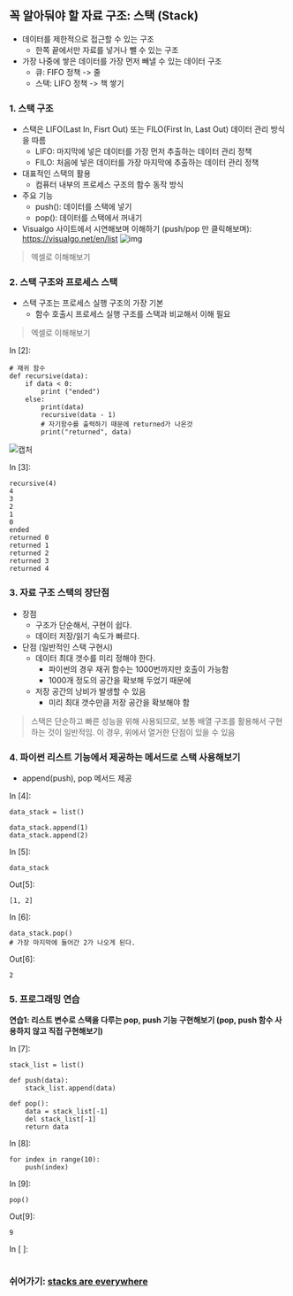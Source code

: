 

## 꼭 알아둬야 할 자료 구조: 스택 (Stack)

- 데이터를 제한적으로 접근할 수 있는 구조
  - 한쪽 끝에서만 자료를 넣거나 뺄 수 있는 구조
- 가장 나중에 쌓은 데이터를 가장 먼저 빼낼 수 있는 데이터 구조
  - 큐: FIFO 정책 -> 줄
  - 스택: LIFO 정책 -> 책 쌓기

### 1. 스택 구조

- 스택은 LIFO(Last In, Fisrt Out) 또는 FILO(First In, Last Out) 데이터 관리 방식을 따름
  - LIFO: 마지막에 넣은 데이터를 가장 먼저 추출하는 데이터 관리 정책
  - FILO: 처음에 넣은 데이터를 가장 마지막에 추출하는 데이터 관리 정책
- 대표적인 스택의 활용
  - 컴퓨터 내부의 프로세스 구조의 함수 동작 방식
- 주요 기능
  - push(): 데이터를 스택에 넣기
  - pop(): 데이터를 스택에서 꺼내기
- Visualgo 사이트에서 시연해보며 이해하기 (push/pop 만 클릭해보며): https://visualgo.net/en/list
  ![img](http://www.fun-coding.org/00_Images/stack.png)

> 엑셀로 이해해보기

### 2. 스택 구조와 프로세스 스택

- 스택 구조는 프로세스 실행 구조의 가장 기본
  - 함수 호출시 프로세스 실행 구조를 스택과 비교해서 이해 필요

> 엑셀로 이해해보기

In [2]:

```
# 재귀 함수
def recursive(data):
    if data < 0:
        print ("ended")
    else:
        print(data)
        recursive(data - 1)
        # 자기함수를 출력하기 때문에 returned가 나온것
        print("returned", data)        
```

![캡처](https://user-images.githubusercontent.com/58652391/93051246-22111800-f69f-11ea-9ad9-d0e8f7998776.PNG)

In [3]:

```
recursive(4)
4
3
2
1
0
ended
returned 0
returned 1
returned 2
returned 3
returned 4
```

### 3. 자료 구조 스택의 장단점

- 장점
  - 구조가 단순해서, 구현이 쉽다.
  - 데이터 저장/읽기 속도가 빠르다.
- 단점 (일반적인 스택 구현시)
  - 데이터 최대 갯수를 미리 정해야 한다.
    - 파이썬의 경우 재귀 함수는 1000번까지만 호출이 가능함
    - 1000개 정도의 공간을 확보해 두었기 때문에
  - 저장 공간의 낭비가 발생할 수 있음
    - 미리 최대 갯수만큼 저장 공간을 확보해야 함

> 스택은 단순하고 빠른 성능을 위해 사용되므로, 보통 배열 구조를 활용해서 구현하는 것이 일반적임. 이 경우, 위에서 열거한 단점이 있을 수 있음

### 4. 파이썬 리스트 기능에서 제공하는 메서드로 스택 사용해보기

- append(push), pop 메서드 제공

In [4]:

```
data_stack = list()

data_stack.append(1)
data_stack.append(2)
```

In [5]:

```
data_stack
```

Out[5]:

```
[1, 2]
```

In [6]:

```
data_stack.pop()
# 가장 마지막에 들어간 2가 나오게 된다.
```

Out[6]:

```
2
```

### 5. 프로그래밍 연습

**연습1: 리스트 변수로 스택을 다루는 pop, push 기능 구현해보기 (pop, push 함수 사용하지 않고 직접 구현해보기)**

In [7]:

```
stack_list = list()

def push(data):
    stack_list.append(data)

def pop():
    data = stack_list[-1]
    del stack_list[-1]
    return data
```

In [8]:

```
for index in range(10):
    push(index)
```

In [9]:

```
pop()
```

Out[9]:

```
9
```

In [ ]:

```

```

### 쉬어가기: [stacks are everywhere](https://youtu.be/I--rJx8cpMY)